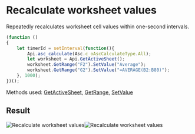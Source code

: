 # Recalculate worksheet values

Repeatedly recalculates worksheet cell values within one-second intervals.

<!-- This code snippet is shown in the screenshot. -->

<!-- eslint-skip -->

``` ts
(function ()
{
    let timerId = setInterval(function(){
        Api.asc_calculate(Asc.c_oAscCalculateType.All);
        let worksheet = Api.GetActiveSheet();
        worksheet.GetRange("F2").SetValue("Average");
        worksheet.GetRange("G2").SetValue("=AVERAGE(B2:B80)");
    }, 1000);
})();
```

Methods used: [GetActiveSheet](/docs/office-api/usage-api/spreadsheet-api/Api/Methods/GetActiveSheet.md), [GetRange](/docs/office-api/usage-api/spreadsheet-api/ApiWorksheet/Methods/GetRange.md), [SetValue](/docs/office-api/usage-api/spreadsheet-api/ApiRange/Methods/SetValue.md)

## Result

![Recalculate worksheet values](/assets/images/plugins/recalculate-cell-values.png#gh-light-mode-only)![Recalculate worksheet values](/assets/images/plugins/recalculate-cell-values.dark.png#gh-dark-mode-only)
